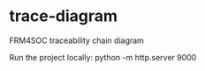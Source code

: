 # trace-diagram
FRM4SOC traceability chain diagram

Run the project locally:
python -m http.server 9000